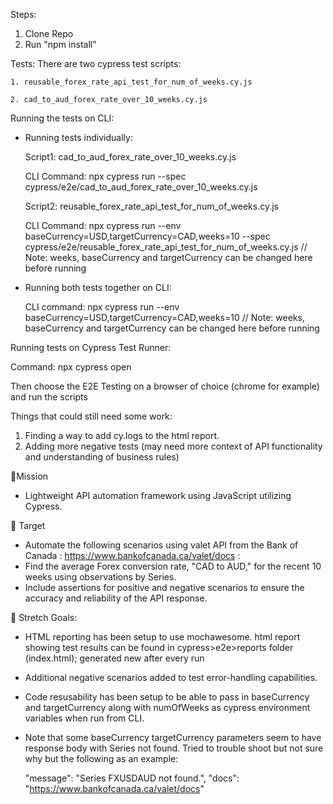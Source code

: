 Steps:

1.  Clone Repo
2.  Run "npm install"

Tests:
There are two cypress test scripts:

    1. reusable_forex_rate_api_test_for_num_of_weeks.cy.js
    
    2. cad_to_aud_forex_rate_over_10_weeks.cy.js
    

Running the tests on CLI:

- Running tests individually:
  
  Script1: cad_to_aud_forex_rate_over_10_weeks.cy.js

  CLI Command: npx cypress run --spec cypress/e2e/cad_to_aud_forex_rate_over_10_weeks.cy.js


  Script2: reusable_forex_rate_api_test_for_num_of_weeks.cy.js
  
  CLI Command: npx cypress run --env baseCurrency=USD,targetCurrency=CAD,weeks=10 --spec cypress/e2e/reusable_forex_rate_api_test_for_num_of_weeks.cy.js  // Note: weeks, baseCurrency and targetCurrency can be changed here before running


- Running both tests together on CLI:
  
  CLI command: npx cypress run --env baseCurrency=USD,targetCurrency=CAD,weeks=10 // Note: weeks, baseCurrency and targetCurrency can be changed here before running

  

Running tests on Cypress Test Runner:
  
  Command: npx cypress open

  Then choose the E2E Testing on a browser of choice (chrome for example) and run the scripts


Things that could still need some work:
1.  Finding a way to add cy.logs to the html report.
2.  Adding more negative tests (may need more context of API functionality and understanding of business rules)
  

🚀Mission

- Lightweight API automation framework using JavaScript utilizing Cypress.

🎯 Target

- Automate the following scenarios using valet API from the Bank of Canada :
  https://www.bankofcanada.ca/valet/docs :
- Find the average Forex conversion rate, "CAD to AUD," for the recent 10 weeks using
  observations by Series.
- Include assertions for positive and negative scenarios to ensure the accuracy and reliability of
  the API response.

💪 Stretch Goals:

- HTML reporting has been setup to use mochawesome.
  html report showing test results can be found in cypress>e2e>reports folder (index.html); generated new after every run
- Additional negative scenarios added to test error-handling capabilities.
- Code resusability has been setup to be able to pass in baseCurrency and targetCurrency along with numOfWeeks as cypress environment variables when run from CLI.
- Note that some baseCurrency targetCurrency parameters seem to have response body with Series not found. Tried to trouble shoot but not sure why but the following as an example:

  "message": "Series FXUSDAUD not found.",
  "docs": "https://www.bankofcanada.ca/valet/docs"

